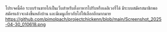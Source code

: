 โปรเจคนี้คือ ระบบร้านขายไก่เป็นเว็บสำหรับสั่งอาหารไปรับหรือเดลิเวอรี่ได้ 
มีระบบสมัครสมาชิกพอสมัครแล้วจะเด้งขึ้นหลังบ้าน 
และมีเมนูเกี่ยวกับไก่ให้เลือกอีกมากมาย
https://github.com/pimolpach/projectchickenn/blob/main/Screenshot_2025-04-30_010618.png
